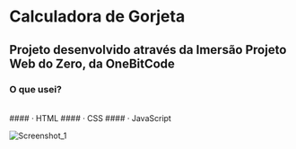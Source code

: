 # Calculadora de Gorjeta
## Projeto desenvolvido através da Imersão Projeto Web do Zero, da OneBitCode

### O que usei?
<br>
#### · HTML
#### · CSS
#### · JavaScript

![Screenshot_1](https://github.com/ViniciusMat0s/Calculadora-Gorjeta/assets/128171517/ac671ee7-fb3f-4d04-abbd-8f583fc7242d)
